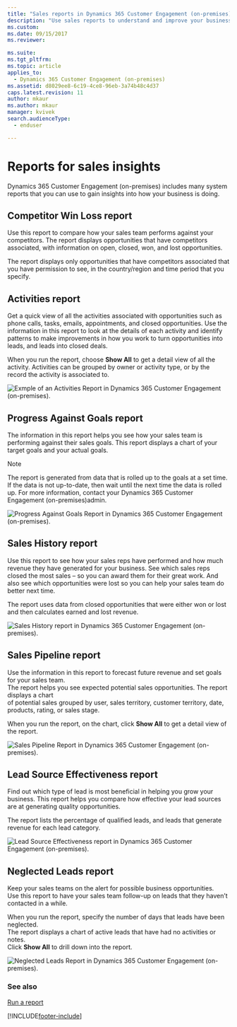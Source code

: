 ```yaml
---
title: "Sales reports in Dynamics 365 Customer Engagement (on-premises)"
description: "Use sales reports to understand and improve your business. Learn about reports for progress against goals, sales pipelines, neglected leads, and more."
ms.custom: 
ms.date: 09/15/2017
ms.reviewer: 

ms.suite: 
ms.tgt_pltfrm: 
ms.topic: article
applies_to: 
  - Dynamics 365 Customer Engagement (on-premises)
ms.assetid: d8029ee8-6c19-4ce8-96eb-3a74b48c4d37
caps.latest.revision: 11
author: mkaur
ms.author: mkaur
manager: kvivek
search.audienceType: 
  - enduser

---
```

# Reports for sales insights

Dynamics 365 Customer Engagement (on-premises) includes many system reports that you can use to gain insights into how your business is doing. 

<a name="BKMK_CompetitorWinLoss"></a>   
## Competitor Win Loss report
Use this report to compare how your sales team performs against your competitors. The report displays opportunities that have competitors associated, with information on open, closed, won, and lost opportunities.  
  
 The report displays only opportunities that have competitors associated that you have permission to see, in the country/region and time period that you specify.  
 
<a name="BKMK_Activities"></a>   
## Activities report
Get a quick view of all the activities associated with opportunities such as phone calls, tasks, emails, appointments, and closed opportunities.  Use the information in this report to look at the details of each activity and identify patterns to make improvements in how you work to turn opportunities into leads, and leads into closed deals.  
  
 When you run the report, choose **Show All** to get a detail view of all the activity. Activities can be grouped by owner or activity type, or by the record the activity is associated to.  
  
 ![Exmple of an Activities Report in Dynamics 365 Customer Engagement (on-premises).](../basics/media/activities-report.png "Exmple of an Activities Report in Dynamics 365 Customer Engagement (on-premises)")  
  
<a name="BKMK_ProgressGoals"></a>   
## Progress Against Goals report
The information in this report helps you see how your sales team is performing against their sales goals. This report displays a chart of your target goals and your actual goals.  
  
> [!NOTE]
>  The report is generated from data that is rolled up to the goals at a set time. If the data is not up-to-date, then wait until the next time the data is rolled up. For more information, contact your Dynamics 365 Customer Engagement (on-premises)admin.  
  
 ![Progress Against Goals Report in Dynamics 365 Customer Engagement (on-premises).](../basics/media/progress-against-goals-report.png "Progress Against Goals Report in Dynamics 365 Customer Engagement (on-premises)")  

<a name="BKMK_SalesHistory"></a>   
## Sales History report
Use this report to see how your sales reps have performed and how much revenue they have generated for your business. See which sales reps closed the most sales – so you can award them for their great work. And also see which opportunities were lost so you can help your sales team do better next time.  
  
 The report uses data from closed opportunities that were either won or lost and then calculates earned and lost revenue.  
  
 ![Sales History report in Dynamics 365 Customer Engagement (on-premises).](../basics/media/sales-history-report.png "Sales History report in Dynamics 365 Customer Engagement (on-premises)")  

<a name="BKMK_SalesPipeline"></a>   
## Sales Pipeline report
Use the information in this report to forecast future revenue and set goals for your sales team.   
The report helps you see expected potential sales opportunities. The report displays a chart  
 of potential sales grouped by user, sales territory, customer territory, date, products, rating, or sales stage.  
  
 When you run the report, on the chart, click **Show All** to get a detail view of the report.  
  
 ![Sales Pipeline Report in Dynamics 365 Customer Engagement (on-premises).](../basics/media/sales-pipeline-report.png "Sales Pipeline Report in Dynamics 365 Customer Engagement (on-premises)")  

<a name="BKMK_LeadSource"></a>   
## Lead Source Effectiveness report
Find out which type of lead is most beneficial in helping you grow your business. This report helps you compare how effective your lead sources are at generating quality opportunities.  
  
 The report lists the percentage of qualified leads, and leads that generate revenue for each lead category.  
  
 ![Lead Source Effectiveness report in Dynamics 365 Customer Engagement (on-premises).](../basics/media/lead-source-effectiveness.png "Lead Source Effectiveness report in Dynamics 365 Customer Engagement (on-premises)")  
  
<a name="BKMK_NeglectedLeads"></a>   
## Neglected Leads report
Keep your sales teams on the alert for possible business opportunities.   
Use this report to have your sales team follow-up on leads that they haven’t contacted in a while.  
  
 When you run the report, specify the number of days that leads have been neglected.   
The report displays a chart of active leads that have had no activities or notes.   
Click **Show All** to drill down into the report.  
  
 ![Neglected Leads Report in Dynamics 365 Customer Engagement (on-premises).](../basics/media/neglected-leads-report.png "Neglected Leads Report in Dynamics 365 Customer Engagement (on-premises)")  
 
### See also  
 [Run a report](../basics/run-report.md)   


[!INCLUDE[footer-include](../../../includes/footer-banner.md)]
